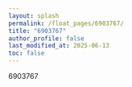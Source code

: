 ```yaml
---
layout: splash
permalink: /float_pages/6903767/
title: "6903767"
author_profile: false
last_modified_at: 2025-06-13
toc: false
---
```

 
6903767
